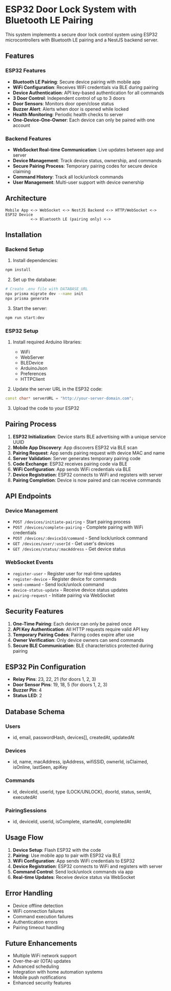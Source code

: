 # ESP32 Door Lock System with Bluetooth LE Pairing

This system implements a secure door lock control system using ESP32 microcontrollers with Bluetooth LE pairing and a NestJS backend server.

## Features

### ESP32 Features
- **Bluetooth LE Pairing**: Secure device pairing with mobile app
- **WiFi Configuration**: Receives WiFi credentials via BLE during pairing
- **Device Authentication**: API key-based authentication for all commands
- **3 Door Control**: Independent control of up to 3 doors
- **Door Sensors**: Monitors door open/close status
- **Buzzer Alert**: Alerts when door is opened while locked
- **Health Monitoring**: Periodic health checks to server
- **One-Device-One-Owner**: Each device can only be paired with one account

### Backend Features
- **WebSocket Real-time Communication**: Live updates between app and server
- **Device Management**: Track device status, ownership, and commands
- **Secure Pairing Process**: Temporary pairing codes for secure device claiming
- **Command History**: Track all lock/unlock commands
- **User Management**: Multi-user support with device ownership

## Architecture

```
Mobile App <-> WebSocket <-> NestJS Backend <-> HTTP/WebSocket <-> ESP32 Device
           <-> Bluetooth LE (pairing only) <->
```

## Installation

### Backend Setup

1. Install dependencies:
```bash
npm install
```

2. Set up the database:
```bash
# Create .env file with DATABASE_URL
npx prisma migrate dev --name init
npx prisma generate
```

3. Start the server:
```bash
npm run start:dev
```

### ESP32 Setup

1. Install required Arduino libraries:
   - WiFi
   - WebServer
   - BLEDevice
   - ArduinoJson
   - Preferences
   - HTTPClient

2. Update the server URL in the ESP32 code:
```cpp
const char* serverURL = "http://your-server-domain.com";
```

3. Upload the code to your ESP32

## Pairing Process

1. **ESP32 Initialization**: Device starts BLE advertising with a unique service UUID
2. **Mobile App Discovery**: App discovers ESP32 via BLE scan
3. **Pairing Request**: App sends pairing request with device MAC and name
4. **Server Validation**: Server generates temporary pairing code
5. **Code Exchange**: ESP32 receives pairing code via BLE
6. **WiFi Configuration**: App sends WiFi credentials via BLE
7. **Device Registration**: ESP32 connects to WiFi and registers with server
8. **Pairing Completion**: Device is now paired and can receive commands

## API Endpoints

### Device Management
- `POST /devices/initiate-pairing` - Start pairing process
- `POST /devices/complete-pairing` - Complete pairing with WiFi credentials
- `POST /devices/:deviceId/command` - Send lock/unlock command
- `GET /devices/user/:userId` - Get user's devices
- `GET /devices/status/:macAddress` - Get device status

### WebSocket Events
- `register-user` - Register user for real-time updates
- `register-device` - Register device for commands
- `send-command` - Send lock/unlock command
- `device-status-update` - Receive device status updates
- `pairing-request` - Initiate pairing via WebSocket

## Security Features

1. **One-Time Pairing**: Each device can only be paired once
2. **API Key Authentication**: All HTTP requests require valid API key
3. **Temporary Pairing Codes**: Pairing codes expire after use
4. **Owner Verification**: Only device owners can send commands
5. **Secure BLE Communication**: BLE characteristics protected during pairing

## ESP32 Pin Configuration

- **Relay Pins**: 23, 22, 21 (for doors 1, 2, 3)
- **Door Sensor Pins**: 19, 18, 5 (for doors 1, 2, 3)
- **Buzzer Pin**: 4
- **Status LED**: 2

## Database Schema

### Users
- id, email, passwordHash, devices[], createdAt, updatedAt

### Devices
- id, name, macAddress, ipAddress, wifiSSID, ownerId, isClaimed, isOnline, lastSeen, apiKey

### Commands
- id, deviceId, userId, type (LOCK/UNLOCK), doorId, status, sentAt, executedAt

### PairingSessions
- id, deviceId, userId, isComplete, startedAt, completedAt

## Usage Flow

1. **Device Setup**: Flash ESP32 with the code
2. **Pairing**: Use mobile app to pair with ESP32 via BLE
3. **WiFi Configuration**: App sends WiFi credentials to ESP32
4. **Device Registration**: ESP32 connects to WiFi and registers with server
5. **Command Control**: Send lock/unlock commands via app
6. **Real-time Updates**: Receive device status via WebSocket

## Error Handling

- Device offline detection
- WiFi connection failures
- Command execution failures
- Authentication errors
- Pairing timeout handling

## Future Enhancements

- Multiple WiFi network support
- Over-the-air (OTA) updates
- Advanced scheduling
- Integration with home automation systems
- Mobile push notifications
- Enhanced security features
